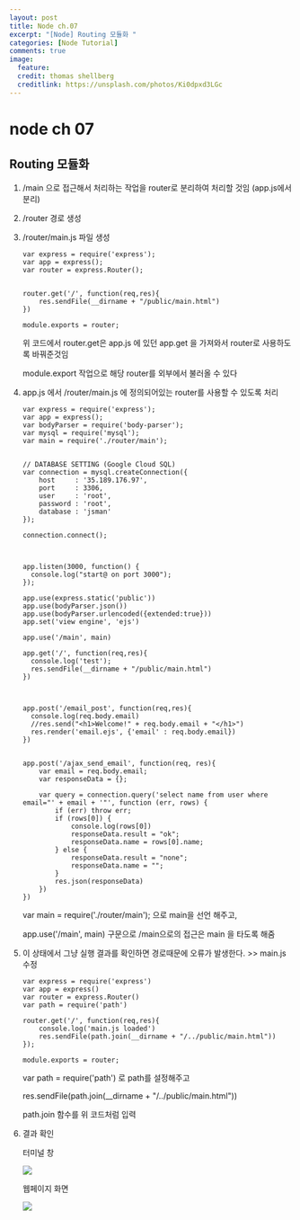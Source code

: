 ```yaml
---
layout: post
title: Node ch.07
excerpt: "[Node] Routing 모듈화 "
categories: [Node Tutorial]
comments: true
image:
  feature:
  credit: thomas shellberg
  creditlink: https://unsplash.com/photos/Ki0dpxd3LGc
---
```


# node ch 07

## Routing 모듈화


1. /main 으로 접근해서 처리하는 작업을 router로 분리하여 처리할 것임 (app.js에서 분리)


2. /router 경로 생성


3. /router/main.js 파일 생성

    ```
    var express = require('express');
    var app = express();
    var router = express.Router();


    router.get('/', function(req,res){
        res.sendFile(__dirname + "/public/main.html")
    })

    module.exports = router;
    ```

    위 코드에서 router.get은 app.js 에 있던 app.get 을 가져와서 router로 사용하도록 바꿔준것임

    module.export 작업으로 해당 router를 외부에서 불러올 수 있다



4. app.js 에서 /router/main.js 에 정의되어있는 router를 사용할 수 있도록 처리

    ```
    var express = require('express');
    var app = express();
    var bodyParser = require('body-parser');
    var mysql = require('mysql');
    var main = require('./router/main');


    // DATABASE SETTING (Google Cloud SQL)
    var connection = mysql.createConnection({
        host     : '35.189.176.97',
        port     : 3306,
        user     : 'root',
        password : 'root',
        database : 'jsman'
    });

    connection.connect();



    app.listen(3000, function() {
      console.log("start@ on port 3000");
    });

    app.use(express.static('public'))
    app.use(bodyParser.json())
    app.use(bodyParser.urlencoded({extended:true}))
    app.set('view engine', 'ejs')

    app.use('/main', main)

    app.get('/', function(req,res){
      console.log('test');
      res.sendFile(__dirname + "/public/main.html")
    })



    app.post('/email_post', function(req,res){
      console.log(req.body.email)
      //res.send("<h1>Welcome!" + req.body.email + "</h1>")
      res.render('email.ejs', {'email' : req.body.email})
    })


    app.post('/ajax_send_email', function(req, res){
        var email = req.body.email;
        var responseData = {};

        var query = connection.query('select name from user where email="' + email + '"', function (err, rows) {
            if (err) throw err;
            if (rows[0]) {
                console.log(rows[0])
                responseData.result = "ok";
                responseData.name = rows[0].name;
            } else {
                responseData.result = "none";
                responseData.name = "";
            }
            res.json(responseData)
        })
    })

    ```


    var main = require('./router/main'); 으로 main을 선언 해주고,

    app.use('/main', main)  구문으로 /main으로의 접근은 main 을 타도록 해줌


5. 이 상태에서 그냥 실행 결과를 확인하면 경로때문에 오류가 발생한다. >> main.js 수정

    ```
    var express = require('express')
    var app = express()
    var router = express.Router()
    var path = require('path')

    router.get('/', function(req,res){
        console.log('main.js loaded')
        res.sendFile(path.join(__dirname + "/../public/main.html"))
    });

    module.exports = router;

    ```

    var path = require('path') 로 path를 설정해주고

    res.sendFile(path.join(__dirname + "/../public/main.html"))

    path.join 함수를 위 코드처럼 입력


6. 결과 확인

    터미널 창

    <img src="http://postfiles4.naver.net/MjAxNzA4MjBfMjkg/MDAxNTAzMjE0NTY3Nzc1.V7qTgWnL_POmulXN82XDd7gWAm4B-WVnPnJPmJB16Lgg.lVZsjtIbuLPMeTZXt-ce278jzEGieMNGhMseCekTHK4g.PNG.thddk7979/%EC%8A%A4%ED%81%AC%EB%A6%B0%EC%83%B7_2017-08-18_%EC%98%A4%ED%9B%84_6.30.32.png?type=w3">


    웹페이지 화면

    <img src="http://postfiles4.naver.net/MjAxNzA4MjBfMjU3/MDAxNTAzMjE0NTY3NTQ1.glURJfpiqDXv6u5HTGDyS_qX3WmTxI_cxdrt-d2ao5Ag.5UZQrCoqQGHnhUI9qgqp7Jsk3F3GPjZMtYEmS1J6Q0Eg.PNG.thddk7979/%EC%8A%A4%ED%81%AC%EB%A6%B0%EC%83%B7_2017-08-18_%EC%98%A4%ED%9B%84_6.30.25.png?type=w3">

